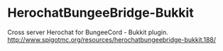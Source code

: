 HerochatBungeeBridge-Bukkit
===========================

Cross server Herochat for BungeeCord - Bukkit plugin.
http://www.spigotmc.org/resources/herochatbungeebridge-bukkit.188/
